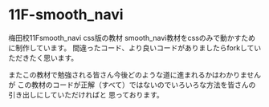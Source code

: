 11F-smooth_navi
===============

梅田校11Fsmooth_navi css版の教材
smooth_navi教材をcssのみで動かすために制作しています。
間違ったコード、より良いコードがありましたらforkしていただきたく思います。

またこの教材で勉強される皆さん今後どのような道に進まれるかはわかりませんが
この教材のコードが正解（すべて）ではないのでいろいろな方法を皆さんの引き出しにしていただければと
思っております。

